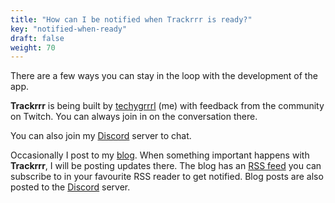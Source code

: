 ```yaml
---
title: "How can I be notified when Trackrrr is ready?"
key: "notified-when-ready"
draft: false
weight: 70
---
```


There are a few ways you can stay in the loop with the development of the app. 

**Trackrrr** is being built by [techygrrrl](https://twitch.tv/techygrrrl) (me) with feedback from the community on Twitch. You can always join in on the conversation there.

You can also join my [Discord](https://discord.gg/UDBr9v6mjA) server to chat.

Occasionally I post to my [blog](https://blog.techygrrrl.stream). When something important happens with **Trackrrr**, I will be posting updates there. The blog has an [RSS feed](https://blog.techygrrrl.stream/rss.xml) you can subscribe to in your favourite RSS reader to get notified. Blog posts are also posted to the [Discord](https://discord.gg/UDBr9v6mjA) server.

